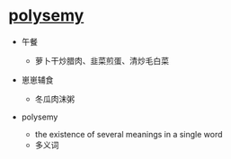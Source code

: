 # [polysemy](https://github.com/jiemaoli/gitblog/issues/12)

- 午餐
   - 萝卜干炒腊肉、韭菜煎蛋、清炒毛白菜

- 崽崽辅食
   - 冬瓜肉沫粥

- polysemy
   - the existence of several meanings in a single word
   - 多义词
